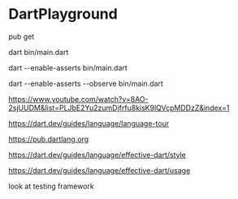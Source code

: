 # DartPlayground


pub get    

dart bin/main.dart    

dart --enable-asserts bin/main.dart    

dart --enable-asserts --observe bin/main.dart      

https://www.youtube.com/watch?v=8AO-2sjUUDM&list=PLJbE2Yu2zumDjfrfu8kisK9lQVcpMDDzZ&index=1

https://dart.dev/guides/language/language-tour            

https://pub.dartlang.org                  

https://dart.dev/guides/language/effective-dart/style       


https://dart.dev/guides/language/effective-dart/usage     
  
look at testing framework